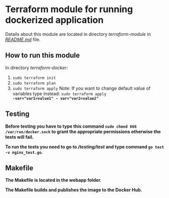 # Terraform module for running dockerized application

Datails about this module are located in directory <i>terraform-module</i> in [<i>README.md</i>](terraform-module/README.md) file. 

## How to run this module

In directory <i>terraform-docker</i>:

1. <code>sudo terraform init</code>
2. <code>sudo terraform plan</code>
3. <code>sudo terraform apply</code> Note: If you want to change default value of variables type instead: <code>sudo terraform apply <b>-var="var1=value1" -             var="var2=value2"<b></code>
  
## Testing
  
Before testing you have to type this command <code>sudo chmod 666 /var/run/docker.sock</code> to grant the appropriate permissions otherwise the tests will fail.
  
To run the tests you need to go to <i>/testing/test</i> and type command <code>go test -v nginx_test.go</code>.

## Makefile
  
The Makefile is located in the webapp folder. 
  
The Makefile builds and publishes the image to the Docker Hub.
